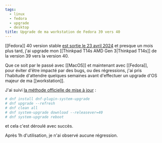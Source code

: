 ```yaml
---
tags:
  - linux
  - fedora
  - upgrade
  - desktop
title: Upgrade de ma workstation de Fedora 39 vers 40
---
```

[[Fedora]] 40 version stable [est sortie le 23 avril 2024](https://linuxfr.org/news/fedora-linux-40-est-de-sortie-avec-un-nouveau-gnome-et-kde-plasma) et presque un mois plus tard, j'ai upgrade mon [[Thinkpad T14s AMD Gen 3|Thinkpad T14s]] de la version 39 vers la version 40.

Que ce soit par le passé avec [[MacOS]] et maintenant avec [[Fedora]], pour éviter d'être impacté par des bugs, ou des régressions, j'ai pris l'habitude d'attendre quelques semaines avant d'effectuer un upgrade d'OS majeur de ma [[workstation]].

J'ai suivi [la méthode officielle de mise à jour](https://doc.fedora-fr.org/wiki/Mise_%C3%A0_niveau_de_Fedora#M%C3%A9thode_officielle) :

```sh
# dnf install dnf-plugin-system-upgrade
# dnf upgrade --refresh
# dnf clean all
# dnf system-upgrade download --releasever=40
# dnf system-upgrade reboot
```

et cela c'est déroulé avec succès.

Après 1h d'utilisation, je n'ai observé aucune régression.